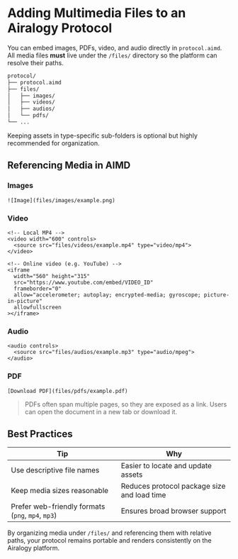 # Adding Multimedia Files to an Airalogy Protocol

You can embed images, PDFs, video, and audio directly in `protocol.aimd`.
All media files **must** live under the `/files/` directory so the platform can resolve their paths.

```txt
protocol/
├── protocol.aimd
├── files/
│   ├── images/
│   ├── videos/
│   ├── audios/
│   └── pdfs/
└── ...
```

Keeping assets in type-specific sub-folders is optional but highly recommended for organization.

## Referencing Media in AIMD

### Images

```aimd
![Image](files/images/example.png)
```

### Video

```aimd
<!-- Local MP4 -->
<video width="600" controls>
  <source src="files/videos/example.mp4" type="video/mp4">
</video>

<!-- Online video (e.g. YouTube) -->
<iframe
  width="560" height="315"
  src="https://www.youtube.com/embed/VIDEO_ID"
  frameborder="0"
  allow="accelerometer; autoplay; encrypted-media; gyroscope; picture-in-picture"
  allowfullscreen
></iframe>
```

### Audio

```aimd
<audio controls>
  <source src="files/audios/example.mp3" type="audio/mpeg">
</audio>
```

### PDF

```aimd
[Download PDF](files/pdfs/example.pdf)
```

> PDFs often span multiple pages, so they are exposed as a link.
> Users can open the document in a new tab or download it.

## Best Practices

| Tip | Why |
| - | - |
| Use descriptive file names | Easier to locate and update assets |
| Keep media sizes reasonable | Reduces protocol package size and load time |
| Prefer web-friendly formats (`png`, `mp4`, `mp3`) | Ensures broad browser support |

By organizing media under `/files/` and referencing them with relative paths, your protocol remains portable and renders consistently on the Airalogy platform.
